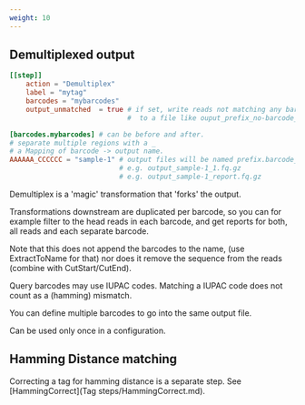 ```yaml
---
weight: 10
---
```

## Demultiplexed output

```toml
[[step]]
    action = "Demultiplex"
    label = "mytag"
    barcodes = "mybarcodes"
    output_unmatched  = true # if set, write reads not matching any barcode
                             #  to a file like ouput_prefix_no-barcode_1.fq

[barcodes.mybarcodes] # can be before and after.
# separate multiple regions with a _
# a Mapping of barcode -> output name.
AAAAAA_CCCCCC = "sample-1" # output files will be named prefix.barcode_prefix.infix.suffix
                           # e.g. output_sample-1_1.fq.gz
                           # e.g. output_sample-1_report.fq.gz
```

Demultiplex is a 'magic' transformation that 'forks' the output.

Transformations downstream are duplicated per barcode,
so you can for example filter to the head reads in each barcode,
and get reports for both, all reads and each separate barcode.

Note that this does not append the barcodes to the name,
(use ExtractToName for that) nor does it remove the sequence from the reads
(combine with CutStart/CutEnd).

Query barcodes may use IUPAC codes. 
Matching a IUPAC code does not count as a (hamming) mismatch.

You can define multiple barcodes to go into the same output file.

Can be used only once in a configuration.

## Hamming Distance matching
Correcting a tag for hamming distance is a separate step. See [HammingCorrect](Tag steps/HammingCorrect.md).
